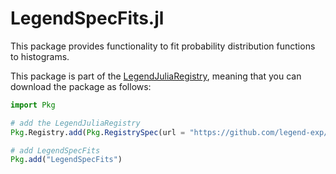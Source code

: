 # LegendSpecFits.jl

This package provides functionality to fit probability distribution functions to histograms.

This package is part of the [LegendJuliaRegistry](https://github.com/legend-exp/LegendJuliaRegistry), meaning that you can download the package as follows:
```julia
import Pkg

# add the LegendJuliaRegistry
Pkg.Registry.add(Pkg.RegistrySpec(url = "https://github.com/legend-exp/LegendJuliaRegistry"))

# add LegendSpecFits
Pkg.add("LegendSpecFits")
```

